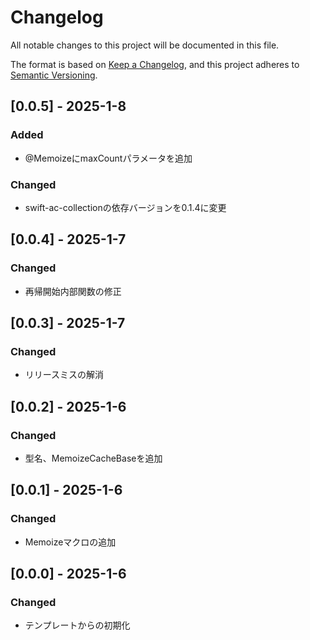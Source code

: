 # Changelog

All notable changes to this project will be documented in this file.

The format is based on [Keep a Changelog](https://keepachangelog.com/en/1.0.0/),
and this project adheres to [Semantic Versioning](https://semver.org/spec/v2.0.0.html).

## [0.0.5] - 2025-1-8
### Added
- @MemoizeにmaxCountパラメータを追加
### Changed
- swift-ac-collectionの依存バージョンを0.1.4に変更

## [0.0.4] - 2025-1-7
### Changed
- 再帰開始内部関数の修正

## [0.0.3] - 2025-1-7
### Changed
- リリースミスの解消

## [0.0.2] - 2025-1-6
### Changed
- 型名、MemoizeCacheBaseを追加

## [0.0.1] - 2025-1-6
### Changed
- Memoizeマクロの追加

## [0.0.0] - 2025-1-6
### Changed
- テンプレートからの初期化
